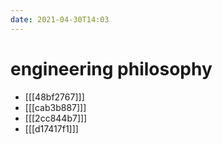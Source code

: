 ```yaml
---
date: 2021-04-30T14:03
---
```


# engineering philosophy

- [[[48bf2767]]]
- [[[cab3b887]]]
- [[[2cc844b7]]]
- [[[d17417f1]]]

